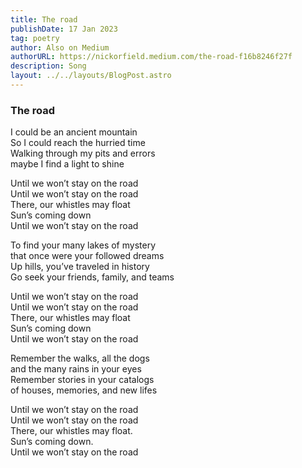 ```yaml
---
title: The road
publishDate: 17 Jan 2023
tag: poetry
author: Also on Medium
authorURL: https://nickorfield.medium.com/the-road-f16b8246f27f
description: Song
layout: ../../layouts/BlogPost.astro
---
```

### **The road**

I could be an ancient mountain\
So I could reach the hurried time\
Walking through my pits and errors\
maybe I find a light to shine

Until we won’t stay on the road\
Until we won’t stay on the road\
There, our whistles may float\
Sun’s coming down\
Until we won’t stay on the road

To find your many lakes of mystery\
that once were your followed dreams\
Up hills, you’ve traveled in history\
Go seek your friends, family, and teams

Until we won’t stay on the road\
Until we won’t stay on the road\
There, our whistles may float\
Sun’s coming down\
Until we won’t stay on the road

Remember the walks, all the dogs\
and the many rains in your eyes\
Remember stories in your catalogs\
of houses, memories, and new lifes

Until we won’t stay on the road\
Until we won’t stay on the road\
There, our whistles may float.\
Sun’s coming down.\
Until we won’t stay on the road